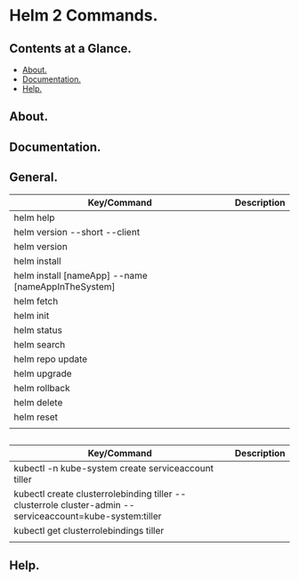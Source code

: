 # Helm 2 Commands.





## Contents at a Glance.
* [About.](#about)
* [Documentation.](#documentation)
* [Help.](#help)





## About.





## Documentation.





## General. 

| Key/Command                                                        | Description                                                                                                        |
| ------------------------------------------------------------------ | ------------------------------------------------------------------------------------------------------------------ |
| helm help                                                          |                                                                                                                    |
| helm version --short --client                                      |                                                                                                                    |
| helm version                                                       |                                                                                                                    |
| helm install                                                       |                                                                                                                    |
| helm install [nameApp] --name [nameAppInTheSystem]                 |                                                                                                                    |
| helm fetch                                                         |                                                                                                                    |
| helm init                                                          |                                                                                                                    |
| helm status                                                        |                                                                                                                    |
| helm search                                                        |                                                                                                                    |
| helm repo update                                                   |                                                                                                                    |
| helm upgrade                                                       |                                                                                                                    |
| helm rollback                                                      |                                                                                                                    |
| helm delete                                                        |                                                                                                                    |
| helm reset                                                         |                                                                                                                    |
|                                                                    |                                                                                                                    |





## 
| Key/Command                                                                                                  | Description                                                                                                        |
| ------------------------------------------------------------------------------------------------------------ | ------------------------------------------------------------------------------------------------------------------ |
| kubectl -n kube-system create serviceaccount tiller                                                          |                                                                                                                    |
| kubectl create clusterrolebinding tiller --clusterrole cluster-admin --serviceaccount=kube-system:tiller     |                                                                                                                    |
| kubectl get clusterrolebindings tiller                                                                       |                                                                                                                    |
|                                                                                                              |                                                                                                                    |





## Help.
